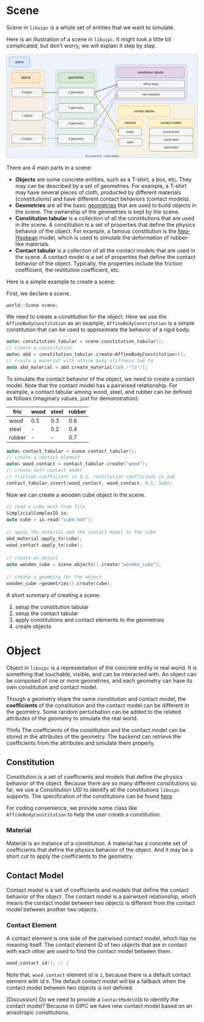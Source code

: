 # Scene

Scene in `libuipc` is a whole set of entities that we want to simulate.

Here is an illustration of a scene in `libuipc`. It might look a little bit complicated, but don't worry, we will explain it step by step.

![scene_img](./img/scene.drawio.svg)

There are 4 main parts in a scene:

- **Objects** are some concrete entities, such as a T-shirt, a box, etc. They may can be described by a set of geometries. For example, a T-shirt may have several pieces of cloth, producted by different materials (constitutions) and have different contact behaviors (contact models).
- **Geometries** are all the basic [geometries](geometry.md) that are used to build objects in the scene. The ownership of the geometries is kept by the scene.
- **Constitution tabular** is a collection of all the constitutions that are used in the scene. A constitution is a set of properties that define the physics behavior of the object. For example, a famous constitution is the [Neo-Hookean](https://en.wikipedia.org/wiki/Neo-Hookean_solid) model, which is used to simulate the deformation of rubber-like materials.
- **Contact tabular** is a collection of all the contact models that are used in the scene. A contact model is a set of properties that define the contact behavior of the object. Typically, the properties include the friction coefficient, the restitution coefficient, etc.


Here is a simple example to create a scene:

First, we declare a scene.
```cpp
world::Scene scene;
```
We need to create a constitution for the object. Here we use the `AffineBodyConstitution` as an example, `AffineBodyConstitution` is a simple constitution that can be used to approximate the behavior of a rigid body.
```cpp
auto& constitution_tabular = scene.constitution_tabular();
// create a constitution
auto& abd = constitution_tabular.create<AffineBodyConstitution>();
// create a material with affine body stiffness 1e8 Pa
auto abd_material = abd.create_material(1e8 /*Pa*/);
```
To simulate the contact behavior of the object, we need to create a contact model. Note that the contact model has a pairwised relationship. For example, a contact tabular among wood, steel, and rubber can be defined as follows (imaginary values, just for demonstration):

|  fric  | wood | steel | rubber |
|--------|------|-------|--------|
| wood   | 0.5  | 0.3   | 0.6    |
| steel  |  -   | 0.2   | 0.4    |
| rubber |  -   |  -    | 0.7    |

```cpp
auto& contact_tabular = scene.contact_tabular();
// create a contact element
auto& wood_contact = contact_tabular.create("wood");
// create self-contact model
// friction coefficient is 0.5, restitution coefficient is 1e8
contact_tabular.insert(wood_contact, wood_contact, 0.5, 1e8);
```

Now we can create a wooden cube object in the scene.
```cpp
// read a cube mesh from file
SimplicialComplexIO io;
auto cube = io.read("cube.msh");

// apply the material and the contact model to the cube
abd_material.apply_to(cube);
wood_contact.apply_to(cube);

// create an object
auto wooden_cube = scene.objects().create("wooden_cube");

// create a geometry for the object
wooden_cube->geometries().create(cube);
```

A short summary of creating a scene:

1. setup the constitution tabular
2. setup the contact tabular
3. apply constitutions and contact elements to the geometries
4. create objects

# Object

Object in `libuipc` is a representation of the concrete entity in real world. It is something that touchable, visible, and can be interacted with. An object can be composed of one or more geometries, and each geometry can have its own constitution and contact model. 

Though a geometry share the same constitution and contact model, the **coefficients** of the constitution and the contact model can be different in the geometry. Some random perturbation can be added to the related attributes of the geometry to simulate the real world.

!!!info
    The coefficients of the constitution and the contact model can be stored in the attributes of the geometry. The backend can retrieve the coefficients from the attributes and simulate them properly.

## Constitution

Constitution is a set of coefficients and models that define the physics behavior of the object. Because there are so many different constitutions so far, we use a Consititution UID to identify all the constitutions `libuipc` supports. The specification of the constitutions can be found [here](../specification/constitution_uid.md).

For coding convenience, we provide some class like `AffineBodyConstitution` to help the user create a constitution. 

### Material

Material is an instance of a constitution. A material has a concrete set of coefficients that define the physics behavior of the object. And it may be a short cut to apply the coefficients to the geometry.

## Contact Model

Contact model is a set of coefficients and models that define the contact behavior of the object. The contact model is a pairwised relationship, which means the contact model between two objects is different from the contact model between another two objects.

### Contact Element

A contact element is one side of the pairwised contact model, which has no meaning itself. The contact element ID of two objects that are in contact with each other are used to find the contact model between them.

```cpp
wood_contact.id(); // 1
```

Note that, `wood_contact` element id is `1`, because there is a default contact element with id `0`. The default contact model will be a fallback when the contact model between two objects is not defined.


[Discussion] Do we need to provide a `ContactModelUID` to identify the contact model? Because in GIPC we have new contact model based on an anisotropic constitutions.
